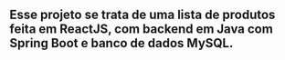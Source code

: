 ## Esse projeto se trata de uma lista de produtos feita em ReactJS, com backend em Java com Spring Boot e banco de dados MySQL.
